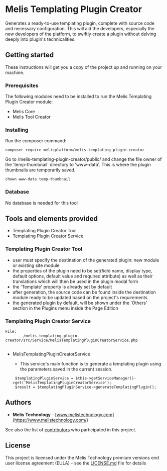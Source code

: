 # Melis Templating Plugin Creator

Generates a ready-to-use templating plugin, complete with source code and necessary configuration. This will aid the developers, especially the new developers of the platform, to swiftly create a plugin without delving deeply into plugin's technicalities.

## Getting started

These instructions will get you a copy of the project up and running on your machine.

### Prerequisites

The following modules need to be installed to run the Melis Templating Plugin Creator module:

- Melis Core
- Melis Tool Creator

### Installing

Run the composer command:

```
composer require melisplatform/melis-templating-plugin-creator
```

Go to /melis-templating-plugin-creator/public/ and change the file owner of the 'temp-thumbnail' directory to 'www-data'.  This is where the plugin thumbnails are temporarily saved.

```
chown www-data temp-thumbnail
```

### Database

No database is needed for this tool


## Tools and elements provided

- Templating Plugin Creator Tool
- Templating Plugin Creator Service

### Templating Plugin Creator Tool

  - user must specify the destination of the generated plugin: new module or existing site module
  - the properties of the plugin need to be set(field name, display type, default options, default value and required attribute) as well as their translations which will then be used in the plugin modal form
  - the 'Template' property is already set by default 
  - after generation, the source code can be found inside the destination module ready to be updated based on the project's requirements
  - the generated plugin by default, will be shown under the 'Others' section in the Plugins menu inside the Page Edition

### Templating Plugin Creator Service

```
File: 
      - /melis-templating-plugin-creator/src/Service/MelisTemplatingPluginCreatorService.php
    
```

- MelisTemplatingPluginCreatorService
    - This service's main function is to generate a templating plugin using the parameters saved in the current session. 
      
    ```     
     $templatingPluginService = $this->getServiceManager()->get('MelisTemplatingPluginCreatorService');
     $result = $templatingPluginService->generateTemplatingPlugin();
    ```    

## Authors

- **Melis Technology** - [www.melistechnology.com](https://www.melistechnology.com/)

See also the list of [contributors](https://github.com/melisplatform/melis-templating-plugin-creator/contributors) who participated in this project.

## License

This project is licensed under the Melis Technology premium versions end user license agreement (EULA) - see the [LICENSE.md](LICENSE.md) file for details
